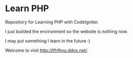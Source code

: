 Learn PHP
===
Repository for Learning PHP with CodeIgniter.

I just builded the environment so the website is nothing now.

I may put something I learn in the future :)

Welcome to visit http://lfhfhvu.ddns.net/.
